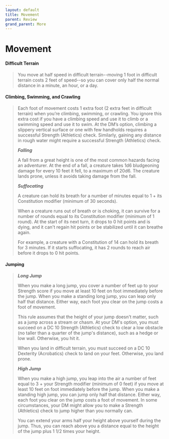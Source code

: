 ```yaml
---
layout: default
title: Movement
parent: Review
grand_parent: More
---
```


# Movement

#### Difficult Terrain

> You move at half speed in difficult terrain--moving 1 foot in difficult terrain costs 2 feet of speed--so you can cover only half the normal distance in a minute, an hour, or a day.

#### Climbing, Swimming, and Crawling

> Each foot of movement costs 1 extra foot (2 extra feet in difficult terrain) when you’re climbing, swimming, or crawling. You ignore this extra cost if you have a climbing speed and use it to climb or a swimming speed and use it to swim. At the DM’s option, climbing a slippery vertical surface or one with few handholds requires a successful Strength (Athletics) check. Similarly, gaining any distance in rough water might require a successful Strength (Athletics) check.
>
> ***Falling***
>
> A fall from a great height is one of the most common hazards facing an adventurer. At the end of a fall, a creature takes 1d6 bludgeoning damage for every 10 feet it fell, to a maximum of 20d6. The creature lands prone, unless it avoids taking damage from the fall.
>
> ***Suffocating***
>
> A creature can hold its breath for a number of minutes equal to 1 + its Constitution modifier (minimum of 30 seconds).
>
> When a creature runs out of breath or is choking, it can survive for a number of rounds equal to its Constitution modifier (minimum of 1 round). At the start of its next turn, it drops to 0 hit points and is dying, and it can't regain hit points or be stabilized until it can breathe again.
>
> For example, a creature with a Constitution of 14 can hold its breath for 3 minutes. If it starts suffocating, it has 2 rounds to reach air before it drops to 0 hit points.

#### Jumping

> ***Long Jump***
>
> When you make a long jump, you cover a number of feet up to your Strength score if you move at least 10 feet on foot immediately before the jump. When you make a standing long jump, you can leap only half that distance. Either way, each foot you clear on the jump costs a foot of movement.
>
>This rule assumes that the height of your jump doesn't matter, such as a jump across a stream or chasm. At your DM's option, you must succeed on a DC 10 Strength (Athletics) check to clear a low obstacle (no taller than a quarter of the jump's distance), such as a hedge or low wall. Otherwise, you hit it.
>
>When you land in difficult terrain, you must succeed on a DC 10 Dexterity (Acrobatics) check to land on your feet. Otherwise, you land prone.
>
> ***High Jump***
>
> When you make a high jump, you leap into the air a number of feet equal to 3 + your Strength modifier (minimum of 0 feet) if you move at least 10 feet on foot immediately before the jump. When you make a standing high jump, you can jump only half that distance. Either way, each foot you clear on the jump costs a foot of movement. In some circumstances, your DM might allow you to make a Strength (Athletics) check to jump higher than you normally can.
>
>You can extend your arms half your height above yourself during the jump. Thus, you can reach above you a distance equal to the height of the jump plus 1 1/2 times your height.


